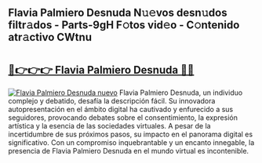 ## Flavia Palmiero Desnuda N𝚞𝚎vos desn𝚞dos filtr𝚊dos - Parts-9gH F𝚘tos vid𝚎o - C𝚘ntenido atr𝚊ctivo CWtnu

# <h2><a href="http://mb81zvt.tromn.icu/?c=Flavia+Palmiero+Desnuda">🔗👉👉👉 Flavia Palmiero Desnuda 🔗🔗</a></h2>

[![Flavia Palmiero Desnuda nuevo](https://i.imgur.com/pEAQMta.gif)](http://mb81zvt.tromn.icu/?c=Flavia+Palmiero+Desnuda)
Flavia Palmiero Desnuda, un individuo complejo y debatido, desafía la descripción fácil. Su innovadora autopresentación en el ámbito digital ha cautivado y enfurecido a sus seguidores, provocando debates sobre el consentimiento, la expresión artística y la esencia de las sociedades virtuales. A pesar de la incertidumbre de sus próximos pasos, su impacto en el panorama digital es significativo. Con un compromiso inquebrantable y un encanto innegable, la presencia de Flavia Palmiero Desnuda en el mundo virtual es incontenible.
